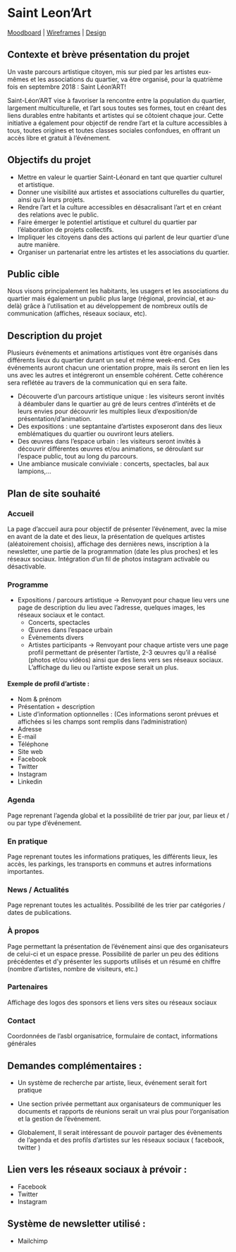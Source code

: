 # Saint Leon’Art
[Moodboard](https://github.com/gabrieletudes/Saint-Leon-art/tree/master/moodboard) | [Wireframes](https://github.com/gabrieletudes/Saint-Leon-art/tree/master/wireframes) | [Design](https://xd.adobe.com/view/9e421757-8a53-4561-8aad-ebd1b683bf26)

## Contexte et brève présentation du projet

Un vaste parcours artistique citoyen, mis sur pied par les artistes eux-mêmes et les associations du quartier, va être organisé, pour la quatrième fois en septembre 2018 : Saint Léon’ART!

Saint-Léon’ART vise à favoriser la rencontre entre la population du quartier, largement multiculturelle, et l’art sous toutes ses formes, tout en créant des liens durables entre habitants et artistes qui se côtoient chaque jour. Cette initiative a également pour objectif de rendre l’art et la culture accessibles à tous, toutes origines et toutes classes sociales confondues, en offrant un accès libre et gratuit à l’événement.

## Objectifs du projet

- Mettre en valeur le quartier Saint-Léonard en tant que quartier culturel et artistique.
- Donner une visibilité aux artistes et associations culturelles du quartier, ainsi qu’à leurs projets.
- Rendre l’art et la culture accessibles en désacralisant l’art et en créant des relations avec le public.
- Faire émerger le potentiel artistique et culturel du quartier par l’élaboration de projets collectifs.
- Impliquer les citoyens dans des actions qui parlent de leur quartier d’une autre manière.
- Organiser un partenariat entre les artistes et les associations du quartier.

## Public cible

Nous visons principalement les habitants, les usagers et les associations du quartier mais également un public plus large (régional, provincial, et au-delà) grâce à l’utilisation et au développement de nombreux outils de communication (affiches, réseaux sociaux, etc).

## Description du projet

Plusieurs événements et animations artistiques vont être organisés dans différents lieux du quartier durant un seul et même week-end. Ces événements auront chacun une orientation propre, mais ils seront en lien les uns avec les autres et intégreront un ensemble cohérent. Cette cohérence sera reflétée au travers de la communication qui en sera faite.

- Découverte d’un parcours artistique unique : les visiteurs seront invités à déambuler dans le quartier au gré de leurs centres d’intérêts et de leurs envies pour découvrir les multiples lieux d’exposition/de présentation/d’animation.
- Des expositions : une septantaine d’artistes exposeront dans des lieux emblématiques du quartier ou ouvriront leurs ateliers.
- Des œuvres dans l’espace urbain : les visiteurs seront invités à découvrir différentes œuvres et/ou animations, se déroulant sur l’espace public, tout au long du parcours.
- Une ambiance musicale conviviale : concerts, spectacles, bal aux lampions,...

## Plan de site souhaité

### Accueil
La page d’accueil aura pour objectif de présenter l’événement, avec la mise en avant de la date et des lieux, la présentation de quelques artistes (aléatoirement choisis), affichage des dernières news, inscription à la newsletter, une partie de la programmation (date les plus proches) et les réseaux sociaux. Intégration d’un fil de photos instagram activable ou désactivable.


### Programme 
	
  - Expositions / parcours artistique -> Renvoyant pour chaque lieu vers une page de description du lieu avec l’adresse, quelques images, les réseaux sociaux et le contact.
	- Concerts, spectacles
	- Œuvres dans l’espace urbain
	- Évènements divers
	- Artistes participants -> Renvoyant pour chaque artiste vers une page profil permettant de présenter l’artiste, 2-3 œuvres qu’il a réalisé (photos et/ou vidéos) ainsi que des liens vers ses réseaux sociaux. L’affichage du lieu ou l’artiste expose serait un plus.

#### Exemple de profil d’artiste :

  - Nom & prénom
  - Présentation + description
  - Liste d’information optionnelles : (Ces informations seront prévues et affichées si les champs sont remplis dans l’administration)
  - Adresse 
  - E-mail
  - Téléphone
  - Site web
  - Facebook
  - Twitter
  - Instagram
  - Linkedin

### Agenda

Page reprenant l’agenda global et la possibilité de trier par jour, par lieux et / ou par type d’événement.

### En pratique

Page reprenant toutes les informations pratiques, les différents lieux, les accès, les parkings, les transports en communs et autres informations importantes.

### News / Actualités

Page reprenant toutes les actualités. Possibilité de les trier par catégories / dates de publications.

### À propos

Page permettant la présentation de l’événement ainsi que des organisateurs de celui-ci et un espace presse. 
Possibilité de parler un peu des éditions précédentes et d’y présenter les supports utilisés et un résumé en chiffre (nombre d’artistes, nombre de visiteurs, etc.)

### Partenaires

Affichage des logos des sponsors et liens vers sites ou réseaux sociaux

### Contact

Coordonnées de l’asbl organisatrice, formulaire de contact, informations générales


## Demandes complémentaires :

- Un système de recherche par artiste, lieux, événement serait fort pratique

- Une section privée permettant aux organisateurs de communiquer les documents et rapports de réunions serait un vrai plus pour l’organisation et la gestion de l’événement.

- Globalement, Il serait intéressant de pouvoir partager des évènements de l’agenda et des profils d’artistes sur les réseaux sociaux ( facebook, twitter )

## Lien vers les réseaux sociaux à prévoir :

- Facebook
- Twitter
- Instagram

## Système de newsletter utilisé : 

- Mailchimp
